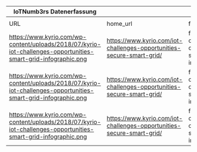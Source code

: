 |IoTNumb3rs Datenerfassung|||||||||||
| ---- | ---- | ---- | ---- | ---- | ---- | ---- | ---- | ---- | ---- | ---- |
||||||||||||
|URL|home_url|filename|device_class|device_count|market_class|market_volume|prognosis_year|publication_year|authorship_class|Dropbox folder|
|https://www.kyrio.com/wp-content/uploads/2018/07/kyrio-iot-challenges-opportunities-smart-grid-infographic.png|https://www.kyrio.com/iot-challenges-opportunities-secure-smart-grid/|file7_kyrio-iot-challenges-opportunities-smart-grid-infographic.png|||value|15000000000|2024|2018|blogger|JinlinHolic/20181123-1800|
|https://www.kyrio.com/wp-content/uploads/2018/07/kyrio-iot-challenges-opportunities-smart-grid-infographic.png|https://www.kyrio.com/iot-challenges-opportunities-secure-smart-grid/|file7_kyrio-iot-challenges-opportunities-smart-grid-infographic.png|Smart|1500000000|||2020|2018|blogger|JinlinHolic/20181123-1800|
|https://www.kyrio.com/wp-content/uploads/2018/07/kyrio-iot-challenges-opportunities-smart-grid-infographic.png|https://www.kyrio.com/iot-challenges-opportunities-secure-smart-grid/|file7_kyrio-iot-challenges-opportunities-smart-grid-infographic.png|||benefits|2E+12|2024|2018|blogger|JinlinHolic/20181123-1800|
